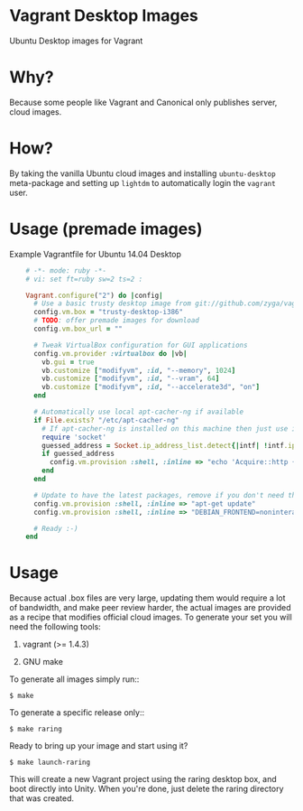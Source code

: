 Vagrant Desktop Images
======================

Ubuntu Desktop images for Vagrant

Why?
====

Because some people like Vagrant and Canonical only publishes server, cloud
images.

How?
====

By taking the vanilla Ubuntu cloud images and installing ``ubuntu-desktop``
meta-package and setting up ``lightdm`` to automatically login the ``vagrant``
user.

Usage (premade images)
======================

Example Vagrantfile for Ubuntu 14.04 Desktop

```ruby
    # -*- mode: ruby -*-
    # vi: set ft=ruby sw=2 ts=2 :

    Vagrant.configure("2") do |config|
      # Use a basic trusty desktop image from git://github.com/zyga/vagrant-destop-images.git
      config.vm.box = "trusty-desktop-i386"
      # TODO: offer premade images for download
      config.vm.box_url = ""

      # Tweak VirtualBox configuration for GUI applications
      config.vm.provider :virtualbox do |vb|
        vb.gui = true
        vb.customize ["modifyvm", :id, "--memory", 1024]
        vb.customize ["modifyvm", :id, "--vram", 64]
        vb.customize ["modifyvm", :id, "--accelerate3d", "on"]
      end

      # Automatically use local apt-cacher-ng if available
      if File.exists? "/etc/apt-cacher-ng"
        # If apt-cacher-ng is installed on this machine then just use it.
        require 'socket'
        guessed_address = Socket.ip_address_list.detect{|intf| !intf.ipv4_loopback?}
        if guessed_address
          config.vm.provision :shell, :inline => "echo 'Acquire::http { Proxy \"http://#{guessed_address.ip_address}:3142\"; };' > /etc/apt/apt.conf.d/00proxy"
        end
      end

      # Update to have the latest packages, remove if you don't need that
      config.vm.provision :shell, :inline => "apt-get update"
      config.vm.provision :shell, :inline => "DEBIAN_FRONTEND=noninteractive apt-get dist-upgrade --yes"

      # Ready :-)
    end
```

Usage
=====

Because actual .box files are very large, updating them would require
a lot of bandwidth, and make peer review harder, the actual images are
provided as a recipe that modifies official cloud images. To generate
your set you will need the following tools:

1) vagrant (>= 1.4.3)

2) GNU make

To generate all images simply run::

    $ make

To generate a specific release only::

    $ make raring

Ready to bring up your image and start using it?

    $ make launch-raring

This will create a new Vagrant project using the raring desktop box,
and boot directly into Unity. When you're done, just delete the raring
directory that was created.
